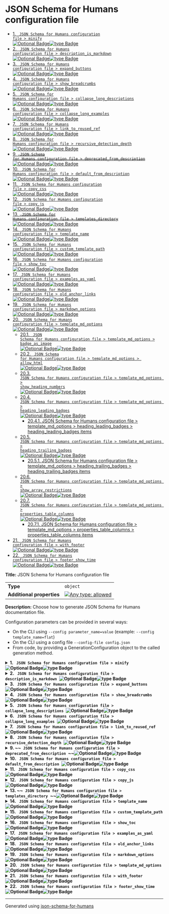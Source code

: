 # JSON Schema for Humans configuration file

- [1. <code> JSON Schema for Humans configuration file > minify </code><img alt="Optional Badge" src="https://img.shields.io/badge/Optional-yellow"><img alt="type Badge" src="https://img.shields.io/badge/type-boolean-da8bc3">](#minify)
- [2. <code> JSON Schema for Humans configuration file > description_is_markdown </code><img alt="Optional Badge" src="https://img.shields.io/badge/Optional-yellow"><img alt="type Badge" src="https://img.shields.io/badge/type-boolean-da8bc3">](#description_is_markdown)
- [3. <code> JSON Schema for Humans configuration file > expand_buttons </code><img alt="Optional Badge" src="https://img.shields.io/badge/Optional-yellow"><img alt="type Badge" src="https://img.shields.io/badge/type-boolean-da8bc3">](#expand_buttons)
- [4. <code> JSON Schema for Humans configuration file > show_breadcrumbs </code><img alt="Optional Badge" src="https://img.shields.io/badge/Optional-yellow"><img alt="type Badge" src="https://img.shields.io/badge/type-boolean-da8bc3">](#show_breadcrumbs)
- [5. <code> JSON Schema for Humans configuration file > collapse_long_descriptions </code><img alt="Optional Badge" src="https://img.shields.io/badge/Optional-yellow"><img alt="type Badge" src="https://img.shields.io/badge/type-boolean-da8bc3">](#collapse_long_descriptions)
- [6. <code> JSON Schema for Humans configuration file > collapse_long_examples </code><img alt="Optional Badge" src="https://img.shields.io/badge/Optional-yellow"><img alt="type Badge" src="https://img.shields.io/badge/type-boolean-da8bc3">](#collapse_long_examples)
- [7. <code> JSON Schema for Humans configuration file > link_to_reused_ref </code><img alt="Optional Badge" src="https://img.shields.io/badge/Optional-yellow"><img alt="type Badge" src="https://img.shields.io/badge/type-boolean-da8bc3">](#link_to_reused_ref)
- [8. <code> JSON Schema for Humans configuration file > recursive_detection_depth </code><img alt="Optional Badge" src="https://img.shields.io/badge/Optional-yellow"><img alt="type Badge" src="https://img.shields.io/badge/type-integer-55a868">](#recursive_detection_depth)
- [9. ~~<code> JSON Schema for Humans configuration file > deprecated_from_description </code>~~<img alt="Optional Badge" src="https://img.shields.io/badge/Optional-yellow"><img alt="type Badge" src="https://img.shields.io/badge/type-boolean-da8bc3">](#deprecated_from_description)
- [10. <code> JSON Schema for Humans configuration file > default_from_description </code><img alt="Optional Badge" src="https://img.shields.io/badge/Optional-yellow"><img alt="type Badge" src="https://img.shields.io/badge/type-boolean-da8bc3">](#default_from_description)
- [11. <code> JSON Schema for Humans configuration file > copy_css </code><img alt="Optional Badge" src="https://img.shields.io/badge/Optional-yellow"><img alt="type Badge" src="https://img.shields.io/badge/type-boolean-da8bc3">](#copy_css)
- [12. <code> JSON Schema for Humans configuration file > copy_js </code><img alt="Optional Badge" src="https://img.shields.io/badge/Optional-yellow"><img alt="type Badge" src="https://img.shields.io/badge/type-boolean-da8bc3">](#copy_js)
- [13. ~~<code> JSON Schema for Humans configuration file > templates_directory </code>~~<img alt="Optional Badge" src="https://img.shields.io/badge/Optional-yellow"><img alt="type Badge" src="https://img.shields.io/badge/type-string-4c72b0">](#templates_directory)
- [14. <code> JSON Schema for Humans configuration file > template_name </code><img alt="Optional Badge" src="https://img.shields.io/badge/Optional-yellow"><img alt="type Badge" src="https://img.shields.io/badge/type-enum%20%28of%20string%29-4c72b0">](#template_name)
- [15. <code> JSON Schema for Humans configuration file > custom_template_path </code><img alt="Optional Badge" src="https://img.shields.io/badge/Optional-yellow"><img alt="type Badge" src="https://img.shields.io/badge/type-string-4c72b0">](#custom_template_path)
- [16. <code> JSON Schema for Humans configuration file > show_toc </code><img alt="Optional Badge" src="https://img.shields.io/badge/Optional-yellow"><img alt="type Badge" src="https://img.shields.io/badge/type-boolean-da8bc3">](#show_toc)
- [17. <code> JSON Schema for Humans configuration file > examples_as_yaml </code><img alt="Optional Badge" src="https://img.shields.io/badge/Optional-yellow"><img alt="type Badge" src="https://img.shields.io/badge/type-boolean-da8bc3">](#examples_as_yaml)
- [18. <code> JSON Schema for Humans configuration file > old_anchor_links </code><img alt="Optional Badge" src="https://img.shields.io/badge/Optional-yellow"><img alt="type Badge" src="https://img.shields.io/badge/type-boolean-da8bc3">](#old_anchor_links)
- [19. <code> JSON Schema for Humans configuration file > markdown_options </code><img alt="Optional Badge" src="https://img.shields.io/badge/Optional-yellow"><img alt="type Badge" src="https://img.shields.io/badge/type-object-c44e52">](#markdown_options)
- [20. <code> JSON Schema for Humans configuration file > template_md_options </code><img alt="Optional Badge" src="https://img.shields.io/badge/Optional-yellow"><img alt="type Badge" src="https://img.shields.io/badge/type-object-c44e52">](#template_md_options)
  - [20.1. <code> JSON Schema for Humans configuration file > template_md_options > badge_as_image </code><img alt="Optional Badge" src="https://img.shields.io/badge/Optional-yellow"><img alt="type Badge" src="https://img.shields.io/badge/type-boolean-da8bc3">](#template_md_options_badge_as_image)
  - [20.2. <code> JSON Schema for Humans configuration file > template_md_options > allow_html </code><img alt="Optional Badge" src="https://img.shields.io/badge/Optional-yellow"><img alt="type Badge" src="https://img.shields.io/badge/type-boolean-da8bc3">](#template_md_options_allow_html)
  - [20.3. <code> JSON Schema for Humans configuration file > template_md_options > show_heading_numbers </code><img alt="Optional Badge" src="https://img.shields.io/badge/Optional-yellow"><img alt="type Badge" src="https://img.shields.io/badge/type-boolean-da8bc3">](#template_md_options_show_heading_numbers)
  - [20.4. <code> JSON Schema for Humans configuration file > template_md_options > heading_leading_badges </code><img alt="Optional Badge" src="https://img.shields.io/badge/Optional-yellow"><img alt="type Badge" src="https://img.shields.io/badge/type-array%20of%20enum%20%28of%20string%29-6672b1">](#template_md_options_heading_leading_badges)
    - [20.4.1. JSON Schema for Humans configuration file > template_md_options > heading_leading_badges > heading_leading_badges items](#autogenerated_heading_2)
  - [20.5. <code> JSON Schema for Humans configuration file > template_md_options > heading_trailing_badges </code><img alt="Optional Badge" src="https://img.shields.io/badge/Optional-yellow"><img alt="type Badge" src="https://img.shields.io/badge/type-array%20of%20enum%20%28of%20string%29-6672b1">](#template_md_options_heading_trailing_badges)
    - [20.5.1. JSON Schema for Humans configuration file > template_md_options > heading_trailing_badges > heading_trailing_badges items](#autogenerated_heading_3)
  - [20.6. <code> JSON Schema for Humans configuration file > template_md_options > show_array_restrictions </code><img alt="Optional Badge" src="https://img.shields.io/badge/Optional-yellow"><img alt="type Badge" src="https://img.shields.io/badge/type-boolean-da8bc3">](#template_md_options_show_array_restrictions)
  - [20.7. <code> JSON Schema for Humans configuration file > template_md_options > properties_table_columns </code><img alt="Optional Badge" src="https://img.shields.io/badge/Optional-yellow"><img alt="type Badge" src="https://img.shields.io/badge/type-array%20of%20enum%20%28of%20string%29-6672b1">](#template_md_options_properties_table_columns)
    - [20.7.1. JSON Schema for Humans configuration file > template_md_options > properties_table_columns > properties_table_columns items](#autogenerated_heading_4)
- [21. <code> JSON Schema for Humans configuration file > with_footer </code><img alt="Optional Badge" src="https://img.shields.io/badge/Optional-yellow"><img alt="type Badge" src="https://img.shields.io/badge/type-boolean-da8bc3">](#with_footer)
- [22. <code> JSON Schema for Humans configuration file > footer_show_time </code><img alt="Optional Badge" src="https://img.shields.io/badge/Optional-yellow"><img alt="type Badge" src="https://img.shields.io/badge/type-boolean-da8bc3">](#footer_show_time)

**Title:** JSON Schema for Humans configuration file

|                           |                                                                                                                                   |
| ------------------------- | --------------------------------------------------------------------------------------------------------------------------------- |
| **Type**                  | `object`                                                                                                                          |
| **Additional properties** | [![Any type: allowed](https://img.shields.io/badge/Any%20type-allowed-green)](# "Additional Properties of any type are allowed.") |

**Description:** Choose how to generate JSON Schema for Humans documentation file.

Configuration parameters can be provided in several ways:

- On the CLI using `--config parameter_name=value` (example: `--config template_name=flat`)
- On the CLI using a config file `--config-file config.json`
- From code, by providing a GenerationConfiguration object to the called generation method.

<details>
<summary>
<strong> <a name="minify"></a>1. <code> JSON Schema for Humans configuration file > minify </code><img alt="Optional Badge" src="https://img.shields.io/badge/Optional-yellow"><img alt="type Badge" src="https://img.shields.io/badge/type-boolean-da8bc3"></strong>  

</summary>
<blockquote>

|             |           |
| ----------- | --------- |
| **Type**    | `boolean` |
| **Default** | `true`    |

**Description:** Minify the output HTML document.

</blockquote>
</details>

<details>
<summary>
<strong> <a name="description_is_markdown"></a>2. <code> JSON Schema for Humans configuration file > description_is_markdown </code><img alt="Optional Badge" src="https://img.shields.io/badge/Optional-yellow"><img alt="type Badge" src="https://img.shields.io/badge/type-boolean-da8bc3"></strong>  

</summary>
<blockquote>

|             |           |
| ----------- | --------- |
| **Type**    | `boolean` |
| **Default** | `true`    |

**Description:** Whether to consider the description as markdown and render it accordingly.

</blockquote>
</details>

<details>
<summary>
<strong> <a name="expand_buttons"></a>3. <code> JSON Schema for Humans configuration file > expand_buttons </code><img alt="Optional Badge" src="https://img.shields.io/badge/Optional-yellow"><img alt="type Badge" src="https://img.shields.io/badge/type-boolean-da8bc3"></strong>  

</summary>
<blockquote>

|             |           |
| ----------- | --------- |
| **Type**    | `boolean` |
| **Default** | `false`   |

**Description:** Add an `Expand all` and a `Collapse all` button at the top of the generated documentation.

</blockquote>
</details>

<details>
<summary>
<strong> <a name="show_breadcrumbs"></a>4. <code> JSON Schema for Humans configuration file > show_breadcrumbs </code><img alt="Optional Badge" src="https://img.shields.io/badge/Optional-yellow"><img alt="type Badge" src="https://img.shields.io/badge/type-boolean-da8bc3"></strong>  

</summary>
<blockquote>

|             |           |
| ----------- | --------- |
| **Type**    | `boolean` |
| **Default** | `true`    |

**Description:** For each property, show the relative place of that property in the schema.

</blockquote>
</details>

<details>
<summary>
<strong> <a name="collapse_long_descriptions"></a>5. <code> JSON Schema for Humans configuration file > collapse_long_descriptions </code><img alt="Optional Badge" src="https://img.shields.io/badge/Optional-yellow"><img alt="type Badge" src="https://img.shields.io/badge/type-boolean-da8bc3"></strong>  

</summary>
<blockquote>

|             |           |
| ----------- | --------- |
| **Type**    | `boolean` |
| **Default** | `true`    |

**Description:** If a description is considered big, show only the beginning and add a `Read more` button.

</blockquote>
</details>

<details>
<summary>
<strong> <a name="collapse_long_examples"></a>6. <code> JSON Schema for Humans configuration file > collapse_long_examples </code><img alt="Optional Badge" src="https://img.shields.io/badge/Optional-yellow"><img alt="type Badge" src="https://img.shields.io/badge/type-boolean-da8bc3"></strong>  

</summary>
<blockquote>

|             |           |
| ----------- | --------- |
| **Type**    | `boolean` |
| **Default** | `true`    |

**Description:** If an example is considered big, collapse it, it can be displayed with a `Show` option.

</blockquote>
</details>

<details>
<summary>
<strong> <a name="link_to_reused_ref"></a>7. <code> JSON Schema for Humans configuration file > link_to_reused_ref </code><img alt="Optional Badge" src="https://img.shields.io/badge/Optional-yellow"><img alt="type Badge" src="https://img.shields.io/badge/type-boolean-da8bc3"></strong>  

</summary>
<blockquote>

|             |           |
| ----------- | --------- |
| **Type**    | `boolean` |
| **Default** | `true`    |

**Description:** If several `$ref` points to the same definition, only render the documentation for this definition the first time. All other occurrences are replaced by an anchor link to the first occurrence. The first occurrence is the one that is the least nested from the top of the schema and appears first in that nesting level.

*Note*: If this option is off and the schema contains recursive definitions, the generation will crash!

</blockquote>
</details>

<details>
<summary>
<strong> <a name="recursive_detection_depth"></a>8. <code> JSON Schema for Humans configuration file > recursive_detection_depth </code><img alt="Optional Badge" src="https://img.shields.io/badge/Optional-yellow"><img alt="type Badge" src="https://img.shields.io/badge/type-integer-55a868"></strong>  

</summary>
<blockquote>

|             |           |
| ----------- | --------- |
| **Type**    | `integer` |
| **Default** | `25`      |

**Description:** *Advanced option*
If `link_to_reused_ref` is false and a `$ref` in the schema refers to a parent of itself, we would get a `RecursionError` trying to render the documentation. To avoid this, each reference is checked for circular references.

This option determines the number of times to recursively follow definitions looking for a circular reference.

In other words, if a schema has a deeply nested element that refers to itself, this option may need to be increased.

</blockquote>
</details>

<details>
<summary>
<strong> <a name="deprecated_from_description"></a>9. ~~<code> JSON Schema for Humans configuration file > deprecated_from_description </code>~~<img alt="Optional Badge" src="https://img.shields.io/badge/Optional-yellow"><img alt="type Badge" src="https://img.shields.io/badge/type-boolean-da8bc3"></strong>  

</summary>
<blockquote>

|                |                                                            |
| -------------- | ---------------------------------------------------------- |
| **Type**       | `boolean`                                                  |
| **Deprecated** | ![Deprecated](https://img.shields.io/badge/Deprecated-red) |
| **Default**    | `false`                                                    |

**Description:** Mark a property as deprecated (with a big red badge) if the description contains the string `[Deprecated`.

</blockquote>
</details>

<details>
<summary>
<strong> <a name="default_from_description"></a>10. <code> JSON Schema for Humans configuration file > default_from_description </code><img alt="Optional Badge" src="https://img.shields.io/badge/Optional-yellow"><img alt="type Badge" src="https://img.shields.io/badge/type-boolean-da8bc3"></strong>  

</summary>
<blockquote>

|             |           |
| ----------- | --------- |
| **Type**    | `boolean` |
| **Default** | `false`   |

**Description:** Extract the default value of a property from the description like this: ``[Default `the_default_value`]``.

The default value from the "default" attribute will be used in priority.

</blockquote>
</details>

<details>
<summary>
<strong> <a name="copy_css"></a>11. <code> JSON Schema for Humans configuration file > copy_css </code><img alt="Optional Badge" src="https://img.shields.io/badge/Optional-yellow"><img alt="type Badge" src="https://img.shields.io/badge/type-boolean-da8bc3"></strong>  

</summary>
<blockquote>

|             |           |
| ----------- | --------- |
| **Type**    | `boolean` |
| **Default** | `true`    |

**Description:** Copy `schema_doc.css` to the same directory as `RESULT_FILE` after generation.

</blockquote>
</details>

<details>
<summary>
<strong> <a name="copy_js"></a>12. <code> JSON Schema for Humans configuration file > copy_js </code><img alt="Optional Badge" src="https://img.shields.io/badge/Optional-yellow"><img alt="type Badge" src="https://img.shields.io/badge/type-boolean-da8bc3"></strong>  

</summary>
<blockquote>

|             |           |
| ----------- | --------- |
| **Type**    | `boolean` |
| **Default** | `true`    |

**Description:** Copy `schema_doc.min.js` to the same directory as `RESULT_FILE` after generation.

This file contains the logic for the anchor links.

</blockquote>
</details>

<details>
<summary>
<strong> <a name="templates_directory"></a>13. ~~<code> JSON Schema for Humans configuration file > templates_directory </code>~~<img alt="Optional Badge" src="https://img.shields.io/badge/Optional-yellow"><img alt="type Badge" src="https://img.shields.io/badge/type-string-4c72b0"></strong>  

</summary>
<blockquote>

|                |                                                            |
| -------------- | ---------------------------------------------------------- |
| **Type**       | `string`                                                   |
| **Deprecated** | ![Deprecated](https://img.shields.io/badge/Deprecated-red) |

**Description:** [Deprecated]

</blockquote>
</details>

<details>
<summary>
<strong> <a name="template_name"></a>14. <code> JSON Schema for Humans configuration file > template_name </code><img alt="Optional Badge" src="https://img.shields.io/badge/Optional-yellow"><img alt="type Badge" src="https://img.shields.io/badge/type-enum%20%28of%20string%29-4c72b0"></strong>  

</summary>
<blockquote>

|             |                    |
| ----------- | ------------------ |
| **Type**    | `enum (of string)` |
| **Default** | `"js"`             |

**Description:** The name of the built-in template to use to render the documentation.

`js` is the default and uses javascript for anchor links, collapsible sections and tabs.

`js_offline` is identical to `js` except that all CSS, fonts and JavaScript are bundled for offline use.

`flat` uses no javascript, but has no interactivity.

`md` is the markdown template.

`md_nested` is the markdown template with collapsible nested sections.

Must be one of:
* "flat"
* "js"
* "js_offline"
* "md"
* "md_nested"

</blockquote>
</details>

<details>
<summary>
<strong> <a name="custom_template_path"></a>15. <code> JSON Schema for Humans configuration file > custom_template_path </code><img alt="Optional Badge" src="https://img.shields.io/badge/Optional-yellow"><img alt="type Badge" src="https://img.shields.io/badge/type-string-4c72b0"></strong>  

</summary>
<blockquote>

|             |          |
| ----------- | -------- |
| **Type**    | `string` |
| **Default** | `null`   |

**Description:** Path to a custom Jinja2 template file.

There can be multiple files to split the template, but this path should be the entry point.

If no output file is specified, the extension of the template file will be used to determine the output documentation extension. i.e. if the template is in ./custom_template/content.html, the resulting documentation will have the html extension.

</blockquote>
</details>

<details>
<summary>
<strong> <a name="show_toc"></a>16. <code> JSON Schema for Humans configuration file > show_toc </code><img alt="Optional Badge" src="https://img.shields.io/badge/Optional-yellow"><img alt="type Badge" src="https://img.shields.io/badge/type-boolean-da8bc3"></strong>  

</summary>
<blockquote>

|             |           |
| ----------- | --------- |
| **Type**    | `boolean` |
| **Default** | `true`    |

**Description:** Whether to render table of contents.

</blockquote>
</details>

<details>
<summary>
<strong> <a name="examples_as_yaml"></a>17. <code> JSON Schema for Humans configuration file > examples_as_yaml </code><img alt="Optional Badge" src="https://img.shields.io/badge/Optional-yellow"><img alt="type Badge" src="https://img.shields.io/badge/type-boolean-da8bc3"></strong>  

</summary>
<blockquote>

|             |           |
| ----------- | --------- |
| **Type**    | `boolean` |
| **Default** | `false`   |

**Description:** Whether to display examples as YAML instead of JSON

</blockquote>
</details>

<details>
<summary>
<strong> <a name="old_anchor_links"></a>18. <code> JSON Schema for Humans configuration file > old_anchor_links </code><img alt="Optional Badge" src="https://img.shields.io/badge/Optional-yellow"><img alt="type Badge" src="https://img.shields.io/badge/type-boolean-da8bc3"></strong>  

</summary>
<blockquote>

|             |           |
| ----------- | --------- |
| **Type**    | `boolean` |
| **Default** | `false`   |

**Description:** Generate HTML ids for anchor links without special characters (keep only letters, digits, `_`, and `-`).

This is the old behaviour and is only needed for browsers that do not support HTML 5.

</blockquote>
</details>

<details>
<summary>
<strong> <a name="markdown_options"></a>19. <code> JSON Schema for Humans configuration file > markdown_options </code><img alt="Optional Badge" src="https://img.shields.io/badge/Optional-yellow"><img alt="type Badge" src="https://img.shields.io/badge/type-object-c44e52"></strong>  

</summary>
<blockquote>

|                           |                                                                                                                                   |
| ------------------------- | --------------------------------------------------------------------------------------------------------------------------------- |
| **Type**                  | `object`                                                                                                                          |
| **Additional properties** | [![Any type: allowed](https://img.shields.io/badge/Any%20type-allowed-green)](# "Additional Properties of any type are allowed.") |
| **Default**               | `{"fenced-code-blocks": {"cssclass": "highlight jumbotron"}, "tables": null, "break-on-newline": true}`                           |

**Description:** [Markdown 2 options](https://github.com/trentm/python-markdown2/wiki/Extras) for the descriptions. `description_is_markdown` must be true for this to have any effect.

**WARNING**
Adding an extra, even if the value is false, will activate it. For example `{"break-on-newline": false}` will activate the `break-on-newline` extra.

**Example:** 

```json
{
    "fenced-code-blocks": {
        "cssclass": "highlight jumbotron"
    },
    "tables": null,
    "break-on-newline": true,
    "cuddled-lists": true
}
```

</blockquote>
</details>

<details>
<summary>
<strong> <a name="template_md_options"></a>20. <code> JSON Schema for Humans configuration file > template_md_options </code><img alt="Optional Badge" src="https://img.shields.io/badge/Optional-yellow"><img alt="type Badge" src="https://img.shields.io/badge/type-object-c44e52"></strong>  

</summary>
<blockquote>

|                           |                                                                                                                                   |
| ------------------------- | --------------------------------------------------------------------------------------------------------------------------------- |
| **Type**                  | `object`                                                                                                                          |
| **Additional properties** | [![Any type: allowed](https://img.shields.io/badge/Any%20type-allowed-green)](# "Additional Properties of any type are allowed.") |

**Description:** specific options to md template

<details>
<summary>
<strong> <a name="template_md_options_badge_as_image"></a>20.1. <code> JSON Schema for Humans configuration file > template_md_options > badge_as_image </code><img alt="Optional Badge" src="https://img.shields.io/badge/Optional-yellow"><img alt="type Badge" src="https://img.shields.io/badge/type-boolean-da8bc3"></strong>  

</summary>
<blockquote>

|             |           |
| ----------- | --------- |
| **Type**    | `boolean` |
| **Default** | `false`   |

**Description:** if true generate badges(eg: optional, required) using embedded image (https://img.shields.io).

 if false, use text instead

</blockquote>
</details>

<details>
<summary>
<strong> <a name="template_md_options_allow_html"></a>20.2. <code> JSON Schema for Humans configuration file > template_md_options > allow_html </code><img alt="Optional Badge" src="https://img.shields.io/badge/Optional-yellow"><img alt="type Badge" src="https://img.shields.io/badge/type-boolean-da8bc3"></strong>  

</summary>
<blockquote>

|             |           |
| ----------- | --------- |
| **Type**    | `boolean` |
| **Default** | `false`   |

**Description:** for `md_nested` the heading is with an HTML `<details>` which do not allow markdown but it is possible to use HTML instead. Fx. the badges can be renderned a HTML `<img ..>` instead.

</blockquote>
</details>

<details>
<summary>
<strong> <a name="template_md_options_show_heading_numbers"></a>20.3. <code> JSON Schema for Humans configuration file > template_md_options > show_heading_numbers </code><img alt="Optional Badge" src="https://img.shields.io/badge/Optional-yellow"><img alt="type Badge" src="https://img.shields.io/badge/type-boolean-da8bc3"></strong>  

</summary>
<blockquote>

|             |           |
| ----------- | --------- |
| **Type**    | `boolean` |
| **Default** | `true`    |

**Description:** if true generate heading numbers to correspond to table of contents.

 if false, do not generate heading numbers

</blockquote>
</details>

<details>
<summary>
<strong> <a name="template_md_options_heading_leading_badges"></a>20.4. <code> JSON Schema for Humans configuration file > template_md_options > heading_leading_badges </code><img alt="Optional Badge" src="https://img.shields.io/badge/Optional-yellow"><img alt="type Badge" src="https://img.shields.io/badge/type-array%20of%20enum%20%28of%20string%29-6672b1"></strong>  

</summary>
<blockquote>

|             |                             |
| ----------- | --------------------------- |
| **Type**    | `array of enum (of string)` |
| **Default** | `["Required", "Property"]`  |

**Description:** Badges or bracket names to be included before heading

|                      | Array restrictions |
| -------------------- | ------------------ |
| **Min items**        | N/A                |
| **Max items**        | N/A                |
| **Items unicity**    | False              |
| **Additional items** | False              |
| **Tuple validation** | See below          |

| Each item of this array must be                                                   | Description |
| --------------------------------------------------------------------------------- | ----------- |
| [heading_leading_badges items](#template_md_options_heading_leading_badges_items) | -           |

#### <a name="autogenerated_heading_2"></a>20.4.1. JSON Schema for Humans configuration file > template_md_options > heading_leading_badges > heading_leading_badges items

|          |                    |
| -------- | ------------------ |
| **Type** | `enum (of string)` |

Must be one of:
* "Required"
* "Property"
* "Type"

</blockquote>
</details>

<details>
<summary>
<strong> <a name="template_md_options_heading_trailing_badges"></a>20.5. <code> JSON Schema for Humans configuration file > template_md_options > heading_trailing_badges </code><img alt="Optional Badge" src="https://img.shields.io/badge/Optional-yellow"><img alt="type Badge" src="https://img.shields.io/badge/type-array%20of%20enum%20%28of%20string%29-6672b1"></strong>  

</summary>
<blockquote>

|             |                             |
| ----------- | --------------------------- |
| **Type**    | `array of enum (of string)` |
| **Default** | `[]`                        |

**Description:** Badges or bracket names to be included after heading

|                      | Array restrictions |
| -------------------- | ------------------ |
| **Min items**        | N/A                |
| **Max items**        | N/A                |
| **Items unicity**    | False              |
| **Additional items** | False              |
| **Tuple validation** | See below          |

| Each item of this array must be                                                     | Description |
| ----------------------------------------------------------------------------------- | ----------- |
| [heading_trailing_badges items](#template_md_options_heading_trailing_badges_items) | -           |

#### <a name="autogenerated_heading_3"></a>20.5.1. JSON Schema for Humans configuration file > template_md_options > heading_trailing_badges > heading_trailing_badges items

|          |                    |
| -------- | ------------------ |
| **Type** | `enum (of string)` |

Must be one of:
* "Required"
* "Type"

</blockquote>
</details>

<details>
<summary>
<strong> <a name="template_md_options_show_array_restrictions"></a>20.6. <code> JSON Schema for Humans configuration file > template_md_options > show_array_restrictions </code><img alt="Optional Badge" src="https://img.shields.io/badge/Optional-yellow"><img alt="type Badge" src="https://img.shields.io/badge/type-boolean-da8bc3"></strong>  

</summary>
<blockquote>

|             |           |
| ----------- | --------- |
| **Type**    | `boolean` |
| **Default** | `true`    |

**Description:** if true generate array restrictions section.

 if false, do not generate

</blockquote>
</details>

<details>
<summary>
<strong> <a name="template_md_options_properties_table_columns"></a>20.7. <code> JSON Schema for Humans configuration file > template_md_options > properties_table_columns </code><img alt="Optional Badge" src="https://img.shields.io/badge/Optional-yellow"><img alt="type Badge" src="https://img.shields.io/badge/type-array%20of%20enum%20%28of%20string%29-6672b1"></strong>  

</summary>
<blockquote>

|          |                             |
| -------- | --------------------------- |
| **Type** | `array of enum (of string)` |

**Description:** array of column names to display in the properties table.

 if empty, the default is ['Property','Pattern','Type','Deprecated','Definition','Title/Description']

|                      | Array restrictions |
| -------------------- | ------------------ |
| **Min items**        | N/A                |
| **Max items**        | N/A                |
| **Items unicity**    | False              |
| **Additional items** | False              |
| **Tuple validation** | See below          |

| Each item of this array must be                                                       | Description |
| ------------------------------------------------------------------------------------- | ----------- |
| [properties_table_columns items](#template_md_options_properties_table_columns_items) | -           |

#### <a name="autogenerated_heading_4"></a>20.7.1. JSON Schema for Humans configuration file > template_md_options > properties_table_columns > properties_table_columns items

|          |                    |
| -------- | ------------------ |
| **Type** | `enum (of string)` |

Must be one of:
* "Property"
* "Pattern"
* "Type"
* "Deprecated"
* "Definition"
* "Title/Description"

</blockquote>
</details>

</blockquote>
</details>

<details>
<summary>
<strong> <a name="with_footer"></a>21. <code> JSON Schema for Humans configuration file > with_footer </code><img alt="Optional Badge" src="https://img.shields.io/badge/Optional-yellow"><img alt="type Badge" src="https://img.shields.io/badge/type-boolean-da8bc3"></strong>  

</summary>
<blockquote>

|             |           |
| ----------- | --------- |
| **Type**    | `boolean` |
| **Default** | `true`    |

**Description:** Whether to show the footer linking to the library repo and with the generation datetime

</blockquote>
</details>

<details>
<summary>
<strong> <a name="footer_show_time"></a>22. <code> JSON Schema for Humans configuration file > footer_show_time </code><img alt="Optional Badge" src="https://img.shields.io/badge/Optional-yellow"><img alt="type Badge" src="https://img.shields.io/badge/type-boolean-da8bc3"></strong>  

</summary>
<blockquote>

|             |           |
| ----------- | --------- |
| **Type**    | `boolean` |
| **Default** | `true`    |

**Description:** Whether the footer should display the generation time

</blockquote>
</details>

----------------------------------------------------------------------------------------------------------------------------
Generated using [json-schema-for-humans](https://github.com/coveooss/json-schema-for-humans)